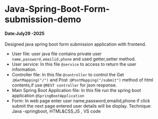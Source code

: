 # Java-Spring-Boot-Form-submission-demo
#### Date:July29 -2025
Designed java spring boot form submission application with frontend.

- User file:
  user java file contains private user ``name,password,emailid,phone`` and used getter,setter method.
- User service:
  In this file ``@service`` to access to return the user information.
- Controller file:
  In this file ``@controller`` to control the Get :``@GetMapping("/")`` and Post :``@PostMapping("/submit")`` method of html contents,if use ``@REST controller`` for json response.
- Main Spring Boot Application file:
  In this file run the spring boot application ``@SpringBootApplication``
- Form:
  In web page enter user name,password,emailid,phone if click submit the next page entered user details will be display.
  Technique:
  Java -springboot,
  HTML&CSS,JS ,
  VS code
  
  





